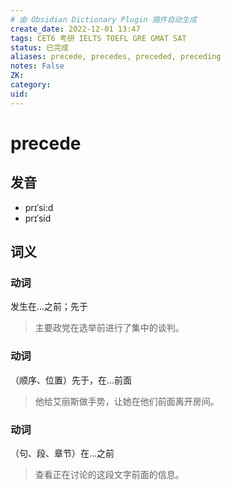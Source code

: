 ```yaml
---
# 由 Obsidian Dictionary Plugin 插件自动生成
create_date: 2022-12-01 13:47
tags: CET6 考研 IELTS TOEFL GRE GMAT SAT
status: 已完成 
aliases: precede, precedes, preceded, preceding
notes: False
ZK: 
category: 
uid: 
---
```


# precede

## 发音

- prɪˈsi:d
- prɪˈsid

## 词义

### 动词

发生在…之前；先于

> 主要政党在选举前进行了集中的谈判。

### 动词

（顺序、位置）先于，在…前面

> 他给艾丽斯做手势，让她在他们前面离开房间。

### 动词

（句、段、章节）在…之前

> 查看正在讨论的这段文字前面的信息。



